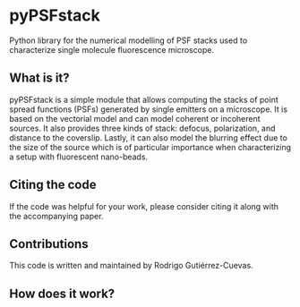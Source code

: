 # pyPSFstack

Python library for the numerical modelling of PSF stacks used to 
characterize single molecule fluorescence microscope.

## What is it?

pyPSFstack is a simple module that allows computing the stacks of 
point spread functions (PSFs) generated by single emitters on a 
microscope. It is based on the vectorial model and can model coherent 
or incoherent sources. It also provides three kinds of stack: defocus, 
polarization, and distance to the coverslip. Lastly, it can also 
model the blurring effect due to the size of the source which
is of particular importance when characterizing a setup with 
fluorescent nano-beads.

## Citing the code

If the code was helpful for your work, please consider citing it along with the accompanying paper.

## Contributions 

This code is written and maintained by Rodrigo Gutiérrez-Cuevas.

## How does it work?